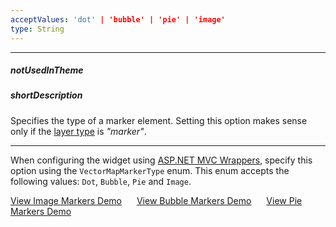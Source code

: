 ```yaml
---
acceptValues: 'dot' | 'bubble' | 'pie' | 'image'
type: String
---
```

---
##### notUsedInTheme

##### shortDescription
Specifies the type of a marker element. Setting this option makes sense only if the [layer type](/api-reference/20%20Data%20Visualization%20Widgets/dxVectorMap/1%20Configuration/layers/type.md '/Documentation/ApiReference/Data_Visualization_Widgets/dxVectorMap/Configuration/layers/#type') is *"marker"*.

---
When configuring the widget using [ASP.NET MVC Wrappers](/concepts/35%20ASP.NET%20MVC%20Wrappers/20%20Fundamentals '/Documentation/Guide/ASP.NET_MVC_Wrappers/Fundamentals/'), specify this option using the `VectorMapMarkerType` enum. This enum accepts the following values: `Dot`, `Bubble`, `Pie` and `Image`.

<a href="https://js.devexpress.com/Demos/WidgetsGallery/Demo/Vector_Map/ImageMarkers/jQuery/Light/" class="button orange small fix-width-155" style="margin-right: 20px;" target="_blank">View Image Markers Demo</a>
<a href="https://js.devexpress.com/Demos/WidgetsGallery/Demo/Vector_Map/BubbleMarkers/jQuery/Light/" class="button orange small fix-width-155" style="margin-right: 20px;" target="_blank">View Bubble Markers Demo</a>
<a href="https://js.devexpress.com/Demos/WidgetsGallery/Demo/Vector_Map/PieMarkers/jQuery/Light/" class="button orange small fix-width-155" style="margin-right: 20px;" target="_blank">View Pie Markers Demo</a>